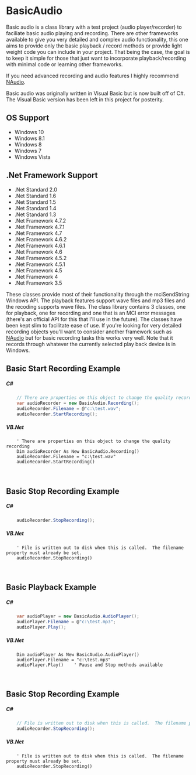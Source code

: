 # BasicAudio
Basic audio is a class library with a test project (audio player/recorder) to faciliate basic audio 
playing and recording. There are other frameworks available to give you very detailed and complex 
audio functionality, this one aims to provide only the basic playback / record methods or provide light
weight code you can include in your project.  That being the case, the goal is to keep it simple for 
those that just want to incorporate playback/recording with minimal code or learning other frameworks.

If you need advanced recording and audio features I highly recommend [NAudio](https://github.com/naudio/NAudio).

Basic audio was originally written in Visual Basic but is now built off of C#.  The Visual Basic version has
been left in this project for posterity.

## OS Support

- Windows 10
- Windows 8.1
- Windows 8
- Windows 7
- Windows Vista

## .Net Framework Support

- .Net Standard 2.0
- .Net Standard 1.6
- .Net Standard 1.5
- .Net Standard 1.4
- .Net Standard 1.3
- .Net Framework 4.7.2
- .Net Framework 4.7.1
- .Net Framework 4.7
- .Net Framework 4.6.2
- .Net Framework 4.6.1
- .Net Framework 4.6
- .Net Framework 4.5.2
- .Net Framework 4.5.1
- .Net Framework 4.5
- .Net Framework 4
- .Net Framework 3.5

These classes provide most of their functionality through the mciSendString Windows API.
The playback features support wave files and mp3 files and the recoding supports wave files. 
The class library contains 3 classes, one for playback, one for recording and one that is an MCI 
error messages (there's an official API for this that I'll use in the future). The classes have 
been kept slim to facilitate ease of use. If you're looking for very detailed recording objects 
you'll want to consider another framework such as [NAudio](https://github.com/naudio/NAudio) but for 
basic recording tasks this works very well. Note that it records through whatever the currently 
selected play back device is in Windows.

## Basic Start Recording Example

##### C#

```csharp
    // There are properties on this object to change the quality recording
    var audioRecorder = new BasicAudio.Recording();
    audioRecorder.Filename = @"c:\test.wav";
    audioRecorder.StartRecording();
```

##### VB.Net

```vbnet
    ' There are properties on this object to change the quality recording
    Dim audioRecorder As New BasicAudio.Recording()
    audioRecorder.Filename = "c:\test.wav"
    audioRecorder.StartRecording()   
```
<br />

## Basic Stop Recording Example

##### C#

```csharp
    audioRecorder.StopRecording();
```

##### VB.Net

```vbnet
    ' File is written out to disk when this is called.  The filename property must already be set.
    audioRecorder.StopRecording()
```

<br />

## Basic Playback Example

##### C#

```csharp
    var audioPlayer = new BasicAudio.AudioPlayer();
    audioPlayer.Filename = @"c:\test.mp3";
    audioPlayer.Play();
```

##### VB.Net

```vbnet
    Dim audioPlayer As New BasicAudio.AudioPlayer()
    audioPlayer.Filename = "c:\test.mp3"
    audioPlayer.Play()    ' Pause and Stop methods available
```

<br />

## Basic Stop Recording Example

##### C#

```csharp
    // File is written out to disk when this is called.  The filename property must already be set.
    audioRecorder.StopRecording();
```

##### VB.Net

```vbnet
    ' File is written out to disk when this is called.  The filename property must already be set.
    audioRecorder.StopRecording()
```
